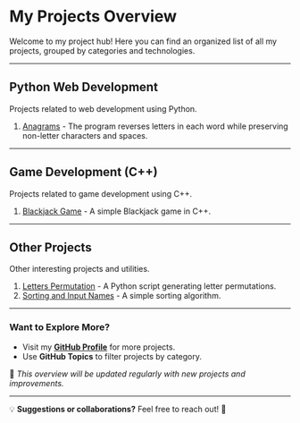 # My Projects Overview

Welcome to my project hub! Here you can find an organized list of all my projects, grouped by categories and technologies.

---

## Python Web Development
Projects related to web development using Python.

1. [Anagrams](https://github.com/Aleksandr-In/anagrams) - The program reverses letters in each word while preserving non-letter characters and spaces.

---

## Game Development (C++)
Projects related to game development using C++.

1. [Blackjack Game](https://github.com/Aleksandr-In/card-game-blackjack) - A simple Blackjack game in C++.

---

## Other Projects
Other interesting projects and utilities.

1. [Letters Permutation](https://github.com/Aleksandr-In/letters_permutation) - A Python script generating letter permutations.
2. [Sorting and Input Names](https://github.com/Aleksandr-In/input-and-sorting-names) - A simple sorting algorithm.

---

### Want to Explore More?
- Visit my **[GitHub Profile](https://github.com/Aleksandr-In)** for more projects.
- Use **GitHub Topics** to filter projects by category.

📌 *This overview will be updated regularly with new projects and improvements.*  

---

💡 **Suggestions or collaborations?** Feel free to reach out! 🚀
